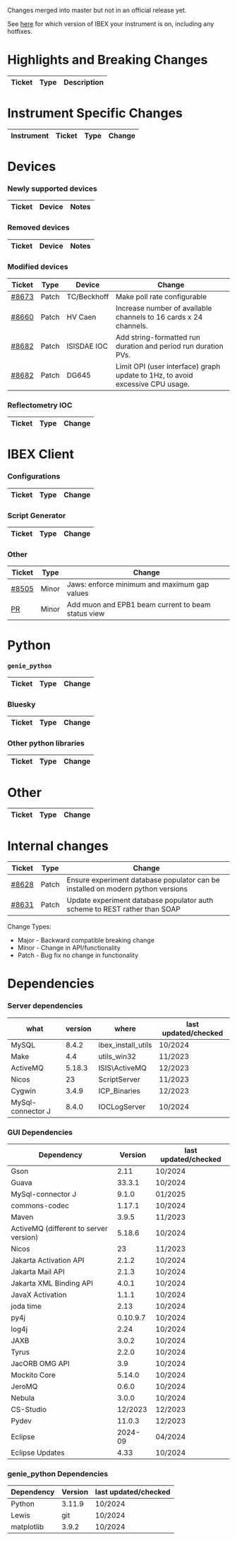 Changes merged into master but not in an official release yet.

See [here](https://github.com/ISISComputingGroup/IBEX/wiki#instrument-information--hotfixes) for which version of IBEX your instrument is on, including any hotfixes.

# Highlights and Breaking Changes

| Ticket | Type | Description |
| ------ | ---- | ----------- |


# Instrument Specific Changes

| Instrument| Ticket | Type  | Change |
| --------- | ------ | ------| ------------- |

# Devices

### Newly supported devices

| Ticket | Device | Notes|
| ------ | ------ | -----|


### Removed devices

| Ticket | Device | Notes|
| ------ | ------ | -----|


### Modified devices

| Ticket | Type | Device | Change |
| ------ | --- |------| ------------- |
| [#8673](https://github.com/ISISComputingGroup/IBEX/issues/8673) | Patch | TC/Beckhoff | Make poll rate configurable |
| [#8660](https://github.com/ISISComputingGroup/IBEX/issues/8660) | Patch | HV Caen | Increase number of available channels to 16 cards x 24 channels. |
| [#8682](https://github.com/ISISComputingGroup/IBEX/issues/8682) | Patch | ISISDAE IOC | Add string-formatted run duration and period run duration PVs. |
| [#8682](https://github.com/ISISComputingGroup/IBEX/issues/8692) | Patch | DG645 | Limit OPI (user interface) graph update to 1Hz, to avoid excessive CPU usage. |

### Reflectometry IOC

| Ticket | Type | Change |
| ------ | --- | ------------- |


#  IBEX Client

### Configurations

| Ticket | Type  | Change |
| ------ | ----  | ------------- |

### Script Generator
| Ticket | Type  | Change |
| ------ | ----- | ------ |


### Other

| Ticket | Type  | Change |
| ------ | ----  | ------------- |
| [#8505](https://github.com/ISISComputingGroup/IBEX/issues/8505) | Minor | Jaws: enforce minimum and maximum gap values |
| [PR](https://github.com/ISISComputingGroup/ibex_gui/pull/1775) | Minor | Add muon and EPB1 beam current to beam status view |


# Python

### `genie_python`

| Ticket | Type  | Change |
| ------ | ------| ------------- |

### Bluesky

| Ticket | Type  | Change |
| ------ | ------| ------------- |

### Other python libraries

| Ticket | Type  | Change |
| ------ | ------| ------------- |


# Other

| Ticket | Type  | Change |
| ------ | ------| ------------- |

# Internal changes

| Ticket | Type  | Change |
| ------ | ------| ------------- |
| [#8628](https://github.com/ISISComputingGroup/ibex/issues/8628) | Patch | Ensure experiment database populator can be installed on modern python versions |
| [#8631](https://github.com/ISISComputingGroup/IBEX/issues/8631) | Patch | Update experiment database populator auth scheme to REST rather than SOAP |


Change Types: 

* Major - Backward compatible breaking change
* Minor - Change in API/functionality
* Patch - Bug fix no change in functionality

# Dependencies

### Server dependencies

what | version | where | last updated/checked
|---- | ------- | ----- | --------------------|
| MySQL | 8.4.2 | ibex_install_utils | 10/2024 |
| Make | 4.4 | utils_win32 | 11/2023 |
| ActiveMQ | 5.18.3 | ISIS\ActiveMQ | 12/2023 |
| Nicos | 23 | ScriptServer | 11/2023 |
| Cygwin | 3.4.9 | ICP_Binaries |	12/2023 |
| MySql-connector J | 8.4.0 | IOCLogServer | 10/2024 |

### GUI Dependencies

Dependency | Version | last updated/checked
|---- | ------- | --------------------|
| Gson | 2.11 | 10/2024 |
| Guava | 33.3.1 | 10/2024 |
| MySql-connector J | 9.1.0 | 01/2025 |
| commons-codec | 1.17.1 | 10/2024 |
| Maven | 3.9.5 | 11/2023 |
| ActiveMQ (different to server version) | 5.18.6 | 10/2024 |
| Nicos | 23 | 11/2023 |
| Jakarta Activation API | 2.1.2 | 10/2024 |
| Jakarta Mail API | 2.1.3 | 10/2024 |
| Jakarta XML Binding API | 4.0.1 | 10/2024 |
| JavaX Activation | 1.1.1 | 10/2024 |
| joda time | 2.13 | 10/2024 |
| py4j | 0.10.9.7 | 10/2024 |
| log4j | 2.24 | 10/2024 |
| JAXB | 3.0.2 | 10/2024 |
| Tyrus | 2.2.0 | 10/2024 |
| JacORB OMG API | 3.9 | 10/2024 |
| Mockito Core | 5.14.0 | 10/2024 |
| JeroMQ | 0.6.0 | 10/2024 |
| Nebula | 3.0.0 | 10/2024 |
| CS-Studio | 12/2023 | 12/2023 |
| Pydev | 11.0.3 | 12/2023 |
| Eclipse | 2024-09 | 04/2024 |
| Eclipse Updates| 4.33 | 10/2024 |

### genie_python Dependencies

Dependency | Version | last updated/checked
|---- | ------- | --------------------|
| Python | 3.11.9 | 10/2024 |
| Lewis | git | 10/2024 |
| matplotlib | 3.9.2 | 10/2024 |
